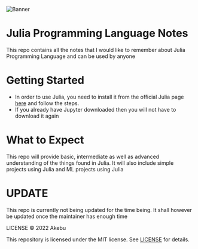 ![Banner](https://appinventiv.com/wp-content/uploads/sites/1/2019/08/Introducing-Julia-The-Top-Programming-Language-for-Machine-Learning-Development.png)

# Julia Programming Language Notes
This repo contains all the notes that I would like to remember about Julia Programming Language and can be used by anyone

# Getting Started
- In order to use Julia, you need to install it from the official Julia page [here](https://julialang.org/downloads/) and follow the steps.
- If you already have Jupyter downloaded then you will not have to download it again

# What to Expect
This repo will provide basic, intermediate as well as advanced understanding of the things found in Julia. It will also include simple projects using Julia and ML projects using Julia


# UPDATE
This repo is currently not being updated for the time being. It shall however be updated once the maintainer has enough time

LICENSE
© 2022 Akebu

This repository is licensed under the MIT license. See [LICENSE](https://github.com/akebu6/Julia-Notes/blob/main/LICENSE) for details.

